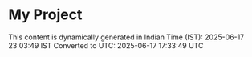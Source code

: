 # My Project

This content is dynamically generated in Indian Time (IST): 2025-06-17 23:03:49 IST
Converted to UTC: 2025-06-17 17:33:49 UTC

